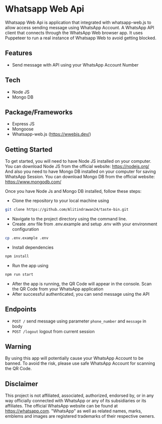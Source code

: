 # Whatsapp Web Api
Whatsapp Web Api is application that integrated with whatsapp-web.js to allow access sending message using WhatsApp Account. A WhatsApp API client that connects through the WhatsApp Web browser app. It uses Puppeteer to run a real instance of Whatsapp Web to avoid getting blocked.

## Features
- Send message with API using your WhatsApp Account Number

## Tech
- Node JS
- Mongo DB

## Package/Frameworks
- Express JS
- Mongoose
- Whatsapp-web.js (https://wwebjs.dev/)

## Getting Started
To get started, you will need to have Node JS installed on your computer. You can download Node JS from the official website: https://nodejs.org/
And also you need to have Mongo DB installed on your computer for saving WhatsApp Session. You can download Mongo DB from the official website: https://www.mongodb.com/

Once you have Node Js and Mongo DB installed, follow these steps:
- Clone the repository to your local machine using
```bash
git clone https://github.com/Alitindrawan24/taste-bin.git
```
- Navigate to the project directory using the command line.
- Create .env file from .env.example and setup .env with your environment configuration
```bash
cp .env.example .env
```
- Install dependencies
```bash
npm install

```
- Run the app using
```bash
npm run start
```
- After the app is running, the QR Code will appear in the console. Scan the QR Code from your WhatsApp application
- After successful authenticated, you can send message using the API

## Endpoints
- ```POST /``` send message using parameter ```phone_number``` and ```message``` in body
- ```POST /logout``` logout from current session

## Warning
By using this app will potentially cause your WhatsApp Account to be banned. To avoid the risk, please use safe WhatsApp Account for scanning the QR Code.

## Disclaimer
This project is not affiliated, associated, authorized, endorsed by, or in any way officially connected with WhatsApp or any of its subsidiaries or its affiliates. The official WhatsApp website can be found at https://whatsapp.com. "WhatsApp" as well as related names, marks, emblems and images are registered trademarks of their respective owners.